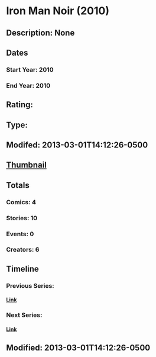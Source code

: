 # Iron Man Noir (2010)
## Description: None
## Dates
### Start Year: 2010
### End Year: 2010
## Rating: 
## Type: 
## Modifed: 2013-03-01T14:12:26-0500
## [Thumbnail](http://i.annihil.us/u/prod/marvel/i/mg/c/10/5130fcc83dca8.jpg)
## Totals
### Comics: 4
### Stories: 10
### Events: 0
### Creators: 6
## Timeline
### Previous Series: 
#### [Link]()
### Next Series: 
#### [Link]()
## Modified: 2013-03-01T14:12:26-0500